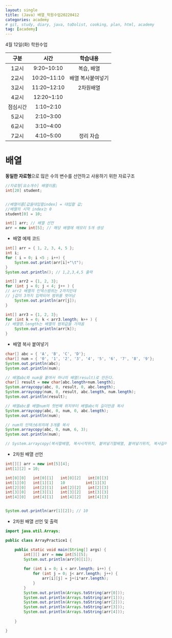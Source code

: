 ```yaml
---
layout: single
title: (Java) 배열_학원수업20220412
categories: academy
# git, study, diary, java, toDolist, cooking, plan, html, academy
tag: [academy] 
---
```


4월 12일(화) 학원수업

|구분|시간|학습내용|
|:--:|:--:|:--:| 
|1교시|9:20~10:10|복습, 배열|
|2교시|10:20~11:10|배열 복사붙여넣기|
|3교시|11:20~12:10|2차원배열|
|4교시|12:20~1:10||
|점심시간|1:10~2:10||
|5교시|2:10~3:00||
|6교시|3:10~4:00||
|7교시|4:10~5:00|정리 자습|

# 배열

**동일한 자료형**으로 많은 수의 변수를 선언하고 사용하기 위한 자료구조

~~~java
//자료형[요소개수] 배열이름; 
int[20] student;


//배열이름[값을대입할index] = 대입할 값;
//배열의 시작 index는 0
student[0] = 10;

int[] arr; // 배열 선언
arr = new int[5]; // 해당 배열에 메모리 5개 생성
~~~


- 배열 예제 코드

~~~java
int[] arr = { 1, 2, 3, 4, 5 };
int i;
for ( i = 0; i <5 ; i++) {
    System.out.print(arr[i]+"\t");
}
System.out.println(); // 1,2,3,4,5 출력

int[] arr2 = {1, 2, 3};
for (int j = 0; j < 4; j++ ) { 
// arr2 배열의 인덱스범위는 2까지인데 
// j값이 3까지 입력되어 범위를 벗어남
    System.out.println(arr[j]);
}

int[] arr3 = {1, 2, 3};
for (int k = 0; k < arr3.length; k++ ) { 
// 배열명.length는 배열의 범위값을 가져옴
    System.out.println(arr[k]);
}
~~~

- 배열 복사 붙여넣기

~~~java
char[] abc = { 'A', 'B', 'C', 'D'};
char[] num = { '0', '1', '2', '3', '4', '5', '6', '7', '8', '9'};
System.out.println(abc);
System.out.println(num);

// 배열abc와 num을 붙여서 하나의 배열(result)로 만든다.
char[] result = new char[abc.length+num.length];
System.arraycopy(abc, 0, result, 0, abc.length);
System.arraycopy(num, 0, result, abc.length, num.length);
System.out.println(result);

// 배열abc를 배열num의 첫번째 위치부터 배열abc의 길이만큼 복사
System.arraycopy(abc, 0, num, 0, abc.length);
System.out.println(num);

// num의 인덱스6위치에 3개를 복사
System.arraycopy(abc, 0, num, 6, 3);
System.out.println(num);

// System.arraycopy(복사할배열, 복사시작위치, 붙여넣기할배열, 붙여넣기위치, 복사길이) 
~~~

- 2차원 배열 선언
~~~java
int[][] arr = new int[5][4];
int[1][2] = 10;

int[0][0]   int[0][1]   int[0][2]   int[0][3]
int[1][0]   int[1][1]   10         int[1][3]
int[2][0]   int[2][1]   int[2][2]   int[2][3]
int[3][0]   int[3][1]   int[3][2]   int[3][3]
int[4][0]   int[4][1]   int[4][2]   int[4][3]


System.out.println(arr[1][2]); // 10 
~~~


- 2차원 배열 선언 및 출력
~~~java
import java.util.Arrays;

public class ArrayPractice1 {

	public static void main(String[] args) {
		int[][] arr = new int[5][5];
		System.out.println(arr[0][1]);
		
		for (int i = 0; i < arr.length; i++) {
			for (int j = 0; j< arr.length; j++) {
				arr[i][j] = j+(i*arr.length);
			}
		}
		System.out.println(Arrays.toString(arr[0]));
		System.out.println(Arrays.toString(arr[1]));
		System.out.println(Arrays.toString(arr[2]));
		System.out.println(Arrays.toString(arr[3]));
		System.out.println(Arrays.toString(arr[4]));
		
	}	

}
~~~